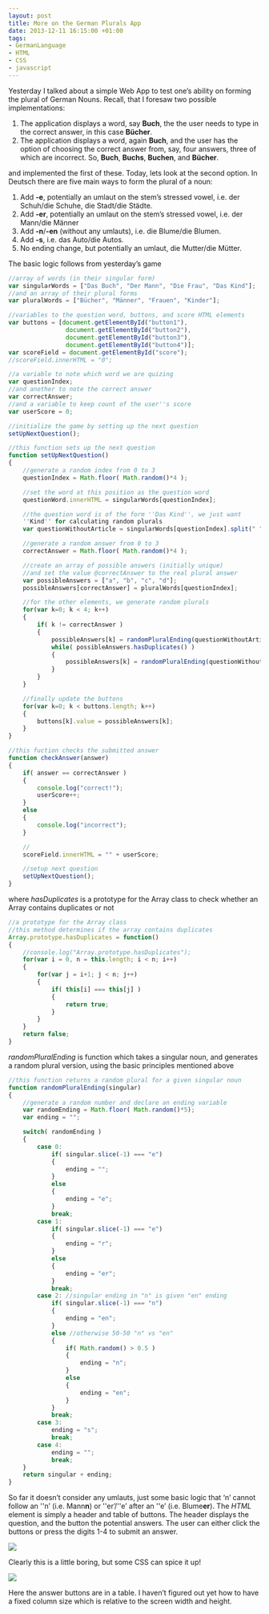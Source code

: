 ```yaml
---
layout: post
title: More on the German Plurals App
date: 2013-12-11 16:15:00 +01:00
tags:
- GermanLanguage
- HTML
- CSS
- javascript
---
```

Yesterday I talked about a simple Web App to test one’s ability on forming the plural of German Nouns. Recall, that I foresaw two possible implementations:
1. The application displays a word, say **Buch**, the the user needs to type in the correct answer, in this case **Bücher**.
2. The application displays a word, again **Buch**, and the user has the option of choosing the correct answer from, say, four answers, three of which are incorrect. So, **Buch**, **Buchs**, **Buchen**, and **Bücher**.

and implemented the first of these. Today, lets look at the second option. In Deutsch there are five main ways to form the plural of a noun:
1. Add **-e**, potentially an umlaut on the stem’s stressed vowel, i.e. der Schuh/die Schuhe, die Stadt/die Städte.
2. Add **-er**, potentially an umlaut on the stem’s stressed vowel, i.e. der Mann/die Männer
3. Add **-n**/**-en** (without any umlauts), i.e. die Blume/die Blumen.
4. Add **-s**, i.e. das Auto/die Autos.
5. No ending change, but potentially an umlaut, die Mutter/die Mütter.

The basic logic follows from yesterday’s game

```javascript
//array of words (in their singular form)
var singularWords = ["Das Buch", "Der Mann", "Die Frau", "Das Kind"];
//and an array of their plural forms
var pluralWords = ["Bücher", "Männer", "Frauen", "Kinder"];

//variables to the question word, buttons, and score HTML elements
var buttons = [document.getElementById("button1"),
                document.getElementById("button2"),
                document.getElementById("button3"),
                document.getElementById("button4")];
var scoreField = document.getElementById("score");
//scoreField.innerHTML = "0";

//a variable to note which word we are quizing
var questionIndex;
//and another to note the correct answer
var correctAnswer;
//and a variable to keep count of the user''s score
var userScore = 0;

//initialize the game by setting up the next question
setUpNextQuestion();

//this function sets up the next question
function setUpNextQuestion()
{
    //generate a random index from 0 to 3
    questionIndex = Math.floor( Math.random()*4 );

    //set the word at this position as the question word
    questionWord.innerHTML = singularWords[questionIndex];

    //the question word is of the form ''Das Kind'', we just want
    ''Kind'' for calculating random plurals
    var questionWithoutArticle = singularWords[questionIndex].split(" ")[1];

    //generate a random answer from 0 to 3
    correctAnswer = Math.floor( Math.random()*4 );

    //create an array of possible answers (initially unique)
    //and set the value @correctAnswer to the real plural answer
    var possibleAnswers = ["a", "b", "c", "d"];
    possibleAnswers[correctAnswer] = pluralWords[questionIndex];

    //for the other elements, we generate random plurals
    for(var k=0; k < 4; k++)
    {
        if( k != correctAnswer )
        {
            possibleAnswers[k] = randomPluralEnding(questionWithoutArticle);
            while( possibleAnswers.hasDuplicates() )
            {
                possibleAnswers[k] = randomPluralEnding(questionWithoutArticle);
            }
        }
    }

    //finally update the buttons
    for(var k=0; k < buttons.length; k++)
    {
        buttons[k].value = possibleAnswers[k];
    }
}

//this fuction checks the submitted answer
function checkAnswer(answer)
{
    if( answer == correctAnswer )
    {
        console.log("correct!");
        userScore++;
    }
    else
    {
        console.log("incorrect");
    }  

    //
    scoreField.innerHTML = "" + userScore;

    //setup next question
    setUpNextQuestion();
}
```

where *hasDuplicates* is a prototype for the Array class to check whether an Array contains duplicates or not

```javascript
//a prototype for the Array class
//this method determines if the array contains duplicates
Array.prototype.hasDuplicates = function()
{
    //console.log("Array.prototype.hasDuplicates");
    for(var i = 0, n = this.length; i < n; i++)
    {
        for(var j = i+1; j < n; j++)
        {
            if( this[i] === this[j] )
            {
                return true;
            }
        }
    }
    return false;
}
```

*randomPluralEnding*  is function which takes a singular noun, and generates a random plural version, using the basic principles mentioned above

```javascript
//this function returns a random plural for a given singular noun
function randomPluralEnding(singular)
{
    //generate a random number and declare an ending variable
    var randomEnding = Math.floor( Math.random()*5);
    var ending = "";

    switch( randomEnding )
    {
        case 0:
            if( singular.slice(-1) === "e")
            {
                ending = "";
            }
            else
            {
                ending = "e";
            }
            break;
        case 1:
            if( singular.slice(-1) === "e")
            {
                ending = "r";
            }
            else
            {
                ending = "er";
            }
            break;
        case 2: //singular ending in "n" is given "en" ending
            if( singular.slice(-1) === "n")
            {
                ending = "en";
            }
            else //otherwise 50-50 "n" vs "en"
            {
                if( Math.random() > 0.5 )
                {
                    ending = "n";
                }
                else
                {
                    ending = "en";
                }
            }
            break;
        case 3:
            ending = "s";
            break;
        case 4:
            ending = "";
            break;
    }
    return singular + ending;
}
```

So far it doesn’t consider any umlauts, just some basic logic that ‘n’ cannot follow an ''n’ (i.e. Mann**n**) or ''er’/''e’ after an ''e’ (i.e. Blume**er**). The *HTML* element is simply a header and table of buttons. The header displays the question, and the button the potential answers. The user can either click the buttons or press the digits 1-4 to submit an answer.

![]({{site.baseurl}}/assets/images/posts/2013/13-12-11/01.png)

Clearly this is a little boring, but some CSS can spice it up!

![]({{site.baseurl}}/assets/images/posts/2013/13-12-11/02.png)

Here the answer buttons are in a table. I haven’t figured out yet how to have a fixed column size which is relative to the screen width and height.
